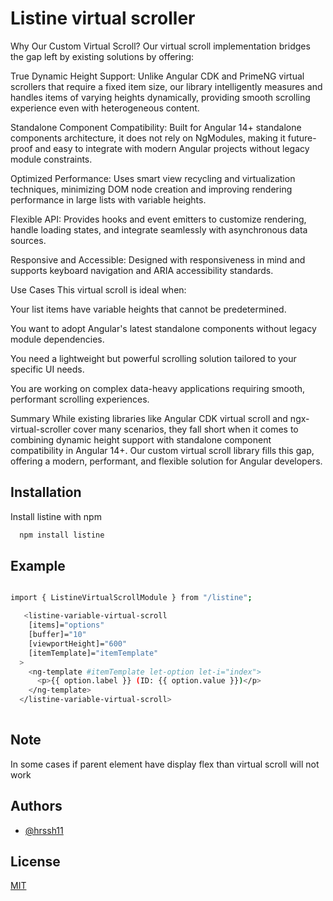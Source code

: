 
# Listine virtual scroller 

Why Our Custom Virtual Scroll?
Our virtual scroll implementation bridges the gap left by existing solutions by offering:

True Dynamic Height Support: Unlike Angular CDK and PrimeNG virtual scrollers that require a fixed item size, our library intelligently measures and handles items of varying heights dynamically, providing smooth scrolling experience even with heterogeneous content.

Standalone Component Compatibility: Built for Angular 14+ standalone components architecture, it does not rely on NgModules, making it future-proof and easy to integrate with modern Angular projects without legacy module constraints.

Optimized Performance: Uses smart view recycling and virtualization techniques, minimizing DOM node creation and improving rendering performance in large lists with variable heights.

Flexible API: Provides hooks and event emitters to customize rendering, handle loading states, and integrate seamlessly with asynchronous data sources.

Responsive and Accessible: Designed with responsiveness in mind and supports keyboard navigation and ARIA accessibility standards.

Use Cases
This virtual scroll is ideal when:

Your list items have variable heights that cannot be predetermined.

You want to adopt Angular's latest standalone components without legacy module dependencies.

You need a lightweight but powerful scrolling solution tailored to your specific UI needs.

You are working on complex data-heavy applications requiring smooth, performant scrolling experiences.

Summary
While existing libraries like Angular CDK virtual scroll and ngx-virtual-scroller cover many scenarios, they fall short when it comes to combining dynamic height support with standalone component compatibility in Angular 14+. Our custom virtual scroll library fills this gap, offering a modern, performant, and flexible solution for Angular developers.
## Installation

Install listine with npm

```bash
  npm install listine
```

## Example
```bash

import { ListineVirtualScrollModule } from "/listine";

   <listine-variable-virtual-scroll
    [items]="options"
    [buffer]="10"
    [viewportHeight]="600"
    [itemTemplate]="itemTemplate"
  >
    <ng-template #itemTemplate let-option let-i="index">
      <p>{{ option.label }} (ID: {{ option.value }})</p>
    </ng-template>
  </listine-variable-virtual-scroll>
  
```

## Note

In some cases if parent element have display flex than virtual scroll will not work 

## Authors

- [@hrssh11](https://www.github.com/hrssh11)


## License

[MIT](LICENSE)

